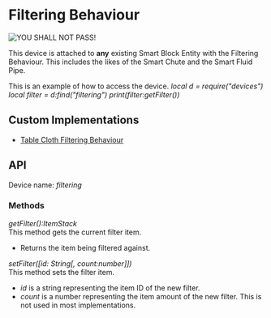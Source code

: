 # Filtering Behaviour

![YOU SHALL NOT PASS!](item:create:filter)

This device is attached to **any** existing Smart Block Entity with the Filtering Behaviour. This includes the likes of the Smart Chute and the Smart Fluid Pipe.

This is an example of how to access the device.
*local d = require("devices")*
*local filter = d:find("filtering")*
*print(filter:getFilter())*

## Custom Implementations
- [Table Cloth Filtering Behaviour](custom/table_cloth_filtering.md)

## API
Device name: *filtering*

### Methods
*getFilter():ItemStack*  
This method gets the current filter item.
- Returns the item being filtered against.

*setFilter([id: String[, count:number]])*  
This method sets the filter item.
- *id* is a string representing the item ID of the new filter.
- *count* is a number representing the item amount of the new filter. This is not used in most implementations.